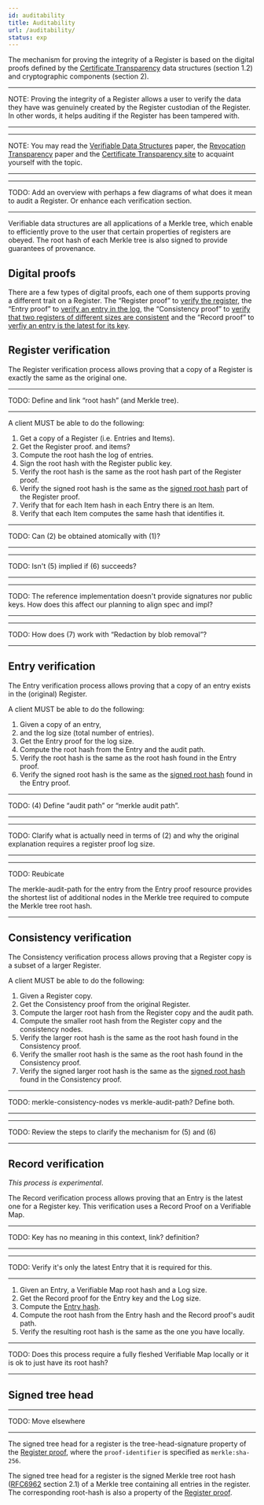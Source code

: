 ```yaml
---
id: auditability
title: Auditability
url: /auditability/
status: exp
---
```


The mechanism for proving the integrity of a Register is based on the digital
proofs defined by the [Certificate Transparency](@rfc6962) data structures
(section 1.2) and cryptographic components (section 2).

***
NOTE: Proving the integrity of a Register allows a user to verify the data they have
was genuinely created by the Register custodian of the Register. In other
words, it helps auditing if the Register has been tampered with.
***

***
NOTE: You may read the [Verifiable Data Structures](https://github.com/google/trillian/blob/master/docs/VerifiableDataStructures.pdf) paper,
 the [Revocation Transparency](https://github.com/google/trillian/blob/master/docs/RevocationTransparency.pdf) paper and
the [Certificate Transparency site](https://www.certificate-transparency.org/)
to acquaint yourself with the topic.
***

***
TODO: Add an overview with perhaps a few diagrams of what does it mean to
audit a Register. Or enhance each verification section.
***

Verifiable data structures are all applications of a Merkle tree, which enable
to efficiently prove to the user that certain properties of registers are
obeyed. The root hash of each Merkle tree is also signed to provide guarantees
of provenance.


## Digital proofs

There are a few types of digital proofs, each one of them supports proving a
different trait on a Register. The “Register proof” to [verify the
register](#register-verification), the “Entry proof” to [verify an entry in
the log](#entry-verification), the “Consistency proof” to [verify that two
registers of different sizes are consistent](#consistency-verification) and
the “Record proof” to [verfiy an entry is the latest for its
key](#record-verification).


## Register verification

The Register verification process allows proving that a copy of a Register is
exactly the same as the original one.

***
TODO: Define and link “root hash” (and Merkle tree).
***

A client MUST be able to do the following:

1. Get a copy of a Register (i.e. Entries and Items).
2. Get the Register proof.
   and items?
3. Compute the root hash the log of entries.
4. Sign the root hash with the Register public key.
5. Verify the root hash is the same as the root hash part of the Register
   proof.
6. Verify the signed root hash is the same as the [signed root
   hash](#signed-tree-head) part of the Register proof.
7. Verify that for each Item hash in each Entry there is an Item.
8. Verify that each Item computes the same hash that identifies it.

***
TODO: Can (2) be obtained atomically with (1)?
***

***
TODO: Isn't (5) implied if (6) succeeds?
***

***
TODO: The reference implementation doesn't provide signatures nor public keys.
How does this affect our planning to align spec and impl?
***

***
TODO: How does (7) work with “Redaction by blob removal”?
***


## Entry verification

The Entry verification process allows proving that a copy of an entry exists in
the (original) Register.

A client MUST be able to do the following:

1. Given a copy of an entry,
2. and the log size (total number of entries).
3. Get the Entry proof for the log size.
4. Compute the root hash from the Entry and the audit path.
5. Verify the root hash is the same as the root hash found in the Entry proof.
6. Verify the signed root hash is the same as the [signed root
   hash](#signed-tree-head) found in the Entry proof.

***
TODO: (4) Define “audit path” or “merkle audit path”.
***

***
TODO: Clarify what is actually need in terms of (2) and why the original
explanation requires a register proof log size.
***

***
TODO: Reubicate

The merkle-audit-path for the entry from the Entry proof resource provides the
shortest list of additional nodes in the Merkle tree required to compute the
Merkle tree root hash.
***


## Consistency verification

The Consistency verification process allows proving that a Register copy is a
subset of a larger Register.

A client MUST be able to do the following:

1. Given a Register copy.
2. Get the Consistency proof from the original Register.
3. Compute the larger root hash from the Register copy and the audit path.
4. Compute the smaller root hash from the Register copy and the consistency
   nodes.
5. Verify the larger root hash is the same as the root hash found in the
   Consistency proof.
6. Verify the smaller root hash is the same as the root hash found in the
   Consistency proof.
6. Verify the signed larger root hash is the same as the [signed root
   hash](#signed-tree-head) found in the Consistency proof.

***
TODO: merkle-consistency-nodes vs merkle-audit-path? Define both.
***

***
TODO: Review the steps to clarify the mechanism for (5) and (6)
***


## Record verification

_This process is experimental_.

The Record verification process allows proving that an Entry is the latest one
for a Register key. This verification uses a Record Proof on a Verifiable Map.

***
TODO: Key has no meaning in this context, link? definition?
***

***
TODO: Verify it's only the latest Entry that it is required for this.
***

1. Given an Entry, a Verifiable Map root hash and a Log size.
2. Get the Record proof for the Entry key and the Log size.
3. Compute the [Entry hash](/glossary/entry#hash).
4. Compute the root hash from the Entry hash and the Record proof's audit
   path.
5. Verify the resulting root hash is the same as the one you have locally.

***
TODO: Does this process require a fully fleshed Verifiable Map locally or it
is ok to just have its root hash?
***


## Signed tree head

***
TODO: Move elsewhere
***

The signed tree head for a register is the tree-head-signature property of the
[Register proof](/glossary/register-proof/), where the `proof-identifier` is
specified as `merkle:sha-256`.

The signed tree head for a register is the signed Merkle tree root hash
([RFC6962](@rfc6962) section 2.1) of a Merkle tree containing all entries
in the register. The corresponding root-hash is also a property of the
[Register proof](/glossary/register-proof/).


